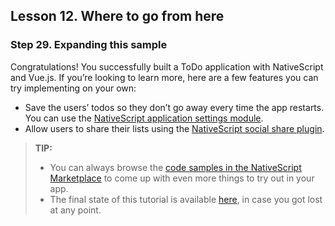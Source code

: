 ## Lesson 12. Where to go from here

### Step 29. Expanding this sample

Congratulations! You successfully built a ToDo application with NativeScript and Vue.js. If you’re looking to learn more, here are a few features you can try implementing on your own:
 
* Save the users’ todos so they don’t go away every time the app restarts. You can use the [NativeScript application settings module](https://docs.nativescript.org/ns-framework-modules/application-settings).
* Allow users to share their lists using the [NativeScript social share plugin](https://market.nativescript.org/plugins/nativescript-social-share).

> **TIP:**
> * You can always browse the [code samples in the NativeScript Marketplace](https://market.nativescript.org/?tab=samples&framework=all_frameworks&category=all_samples) to come up with even more things to try out in your app.
> * The final state of this tutorial is available [here](https://play.nativescript.org/?template=play-vue&id=7hlv5q&v=6), in case you got lost at any point.